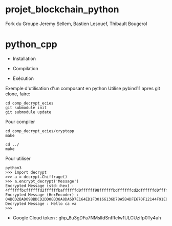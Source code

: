 # projet_blockchain_python
Fork du Groupe Jeremy Sellem, Bastien Lesouef, Thibault Bougerol

# python_cpp
* Installation

* Compilation

* Exécution


Exemple d'utilisation d'un composant en python
Utilise pybind11
apres git clone, faire:
```
cd comp_decrypt_ecies
git submodule init
git submodule update
```

Pour compiler

```
cd comp_decrypt_ecies/cryptopp
make

cd ../
make

```

Pour utiliser
```
python3
>>> import decrypt
>>> a = decrypt.Chiffrage()
>>> a.encrypt_decrypt('Message')
Encrypted Message (std::hex) : 4ffffffbcffffffd2ffffffbaffffffd0ffffff98ffffffbdffffffcd2dffffffd0ffffff8b38ffffffa8ffffffda6d7e164effffffd1fffffff3166136d78ffffffa5ffffffb4ffffffdfffffffe670fffffff12144fffffff91effffff83767cffffffc7ffffffdc2b78ffffffaeffffffaa7b3bffffff83fffffff67fffffffb2ffffffca757bffffffe9ffffffea20ffffffe5ffffffafffffffdbffffffe7ffffffe2ffffffe41f4428ffffffa9ffffff8215ffffffac2228ffffff8c7bffffff906dffffff8e61ffffffebfffffff6ffffffb53b7a6f4a6fcffffff904b910fffffff71273efffffff652
Encrypted Message (HexEncoder) : 04BCD2BAD098BDCD2DD08B38A8DA6D7E164ED1F30166136D78A5B4DFE670F12144F91E83767CC7DC2B78AEAA7B3B83F67FB2CA757BE9EA20E5AFDBE7E2E41F4428A98215AC22288C7B906D8E61EBF6B53B7A6F4A6F0C904B0910F701273EF652
Decrypted Message : Hello ca va
>>> 
```

* Google Cloud token : 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
